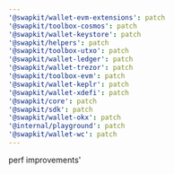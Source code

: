 ```yaml
---
'@swapkit/wallet-evm-extensions': patch
'@swapkit/toolbox-cosmos': patch
'@swapkit/wallet-keystore': patch
'@swapkit/helpers': patch
'@swapkit/toolbox-utxo': patch
'@swapkit/wallet-ledger': patch
'@swapkit/wallet-trezor': patch
'@swapkit/toolbox-evm': patch
'@swapkit/wallet-keplr': patch
'@swapkit/wallet-xdefi': patch
'@swapkit/core': patch
'@swapkit/sdk': patch
'@swapkit/wallet-okx': patch
'@internal/playground': patch
'@swapkit/wallet-wc': patch
---
```


perf improvements'
